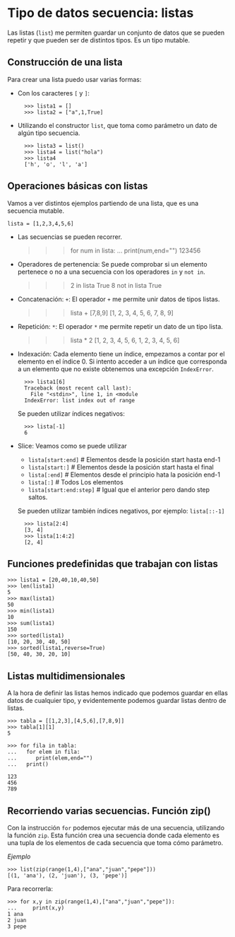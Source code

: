 # Tipo de datos secuencia: listas

Las listas (`list`) me permiten guardar un conjunto de datos que se pueden repetir y que pueden ser de distintos tipos. Es un tipo mutable.

## Construcción de una lista 

Para crear una lista puedo usar varias formas:

* Con los caracteres `[` y `]`:

		>>> lista1 = []
		>>> lista2 = ["a",1,True]

* Utilizando el constructor `list`, que toma como parámetro un dato de algún tipo secuencia.

		>>> lista3 = list()
		>>> lista4 = list("hola")
		>>> lista4
		['h', 'o', 'l', 'a']

## Operaciones básicas con listas

Vamos a ver distintos ejemplos partiendo de una lista, que es una secuencia mutable.

	lista = [1,2,3,4,5,6]

* Las secuencias se pueden recorrer.

	>>> for num in lista:
	...   print(num,end="")
	123456

* Operadores de pertenencia: Se puede comprobar si un elemento pertenece o no a una secuencia con los operadores `in` y `not in`.

	>>> 2 in lista
	True
	>>> 8 not in lista
	True

* Concatenación: `+`: El operador `+` me permite unir datos de tipos listas.

	>>> lista + [7,8,9]
	[1, 2, 3, 4, 5, 6, 7, 8, 9]

* Repetición: `*`: El operador `*` me permite repetir un dato de un tipo lista.

	>>> lista * 2
	[1, 2, 3, 4, 5, 6, 1, 2, 3, 4, 5, 6]

* Indexación: Cada elemento tiene un índice, empezamos a contar por el elemento en el índice 0. Si intento acceder a un índice que corresponda a un elemento que no existe obtenemos una excepción `IndexError`.

		>>> lista1[6]
		Traceback (most recent call last):
		  File "<stdin>", line 1, in <module
		IndexError: list index out of range	

	Se pueden utilizar índices negativos:

		>>> lista[-1]
		6

* Slice: Veamos como se puede utilizar

	* `lista[start:end]` 	  # Elementos desde la posición start hasta end-1
	* `lista[start:]`    	  # Elementos desde la posición start hasta el final
	* `lista[:end]`      	  # Elementos desde el principio hata la posición end-1
	* `lista[:]` 		 	  # Todos Los elementos	    
	* `lista[start:end:step]` # Igual que el anterior pero dando step saltos.
 		
 	Se pueden utilizar también índices negativos, por ejemplo: `lista[::-1]`

 		>>> lista[2:4]
		[3, 4]
		>>> lista[1:4:2]
		[2, 4]

## Funciones predefinidas que trabajan con listas

	>>> lista1 = [20,40,10,40,50]
	>>> len(lista1)
	5
	>>> max(lista1)
	50
	>>> min(lista1)
	10
	>>> sum(lista1)
	150
	>>> sorted(lista1)
	[10, 20, 30, 40, 50]
	>>> sorted(lista1,reverse=True)
	[50, 40, 30, 20, 10]


## Listas multidimensionales

A la hora de definir las listas hemos indicado que podemos guardar en ellas datos de cualquier tipo, y evidentemente podemos guardar listas dentro de listas. 

	>>> tabla = [[1,2,3],[4,5,6],[7,8,9]]
	>>> tabla[1][1]
	5

	>>> for fila in tabla:
	...   for elem in fila:
	...      print(elem,end="")
	...   print()
	 
	123
	456
	789

## Recorriendo varias secuencias. Función zip()

Con la instrucción `for` podemos ejecutar más de una secuencia, utilizando la función `zip`. Esta función crea una secuencia donde cada elemento es una tupla de los elementos de cada secuencia que toma cómo parámetro.

*Ejemplo*

	>>> list(zip(range(1,4),["ana","juan","pepe"]))
	[(1, 'ana'), (2, 'juan'), (3, 'pepe')]

Para recorrerla:

	>>> for x,y in zip(range(1,4),["ana","juan","pepe"]):
	...     print(x,y)	
	1 ana
	2 juan
	3 pepe
